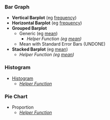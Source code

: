 ### Bar Graph
- **Vertical Barplot** (eg [frequency]([SC]-Descriptive-Analytics/[SC]-Data-Visualisation/[M]-Vertical-Barplot))
- **Horizontal Barplot** (eg [frequency]([SC]-Descriptive-Analytics/[SC]-Data-Visualisation/[M]-Horizontal-Barplot))
- **Grouped Barplot**
    - Generic (eg [mean]([SC]-Descriptive-Analytics/[SC]-Data-Visualisation/[M]-Grouped-Barplot))
      - _Helper Function (eg [mean]([SC]-Descriptive-Analytics/[SC]-Data-Visualisation/[HF]-Grouped-Barplot-&-Frequency-Table))_
    - Mean with Standard Error Bars (UNDONE)
- **Stacked Barplot** (eg [mean]([SC]-Descriptive-Analytics/[SC]-Data-Visualisation/[M]-Stacked-Barplot))
    - _Helper Function (eg [mean]([SC]-Descriptive-Analytics/[SC]-Data-Visualisation/[HF]-Stacked-Barplot-&-Frequency-Table))_
### Histogram
- [Histogram]([SC]-Descriptive-Analytics/[SC]-Data-Visualisation/[M]-Histogram-&-Frequency-Table)
  - _[Helper Function]([SC]-Descriptive-Analytics/[SC]-Data-Visualisation/[HF]-Histogram-&-Frequency-Table)_

### Pie Chart
  - Proportion
    - _[Helper Function]([SC]-Descriptive-Analytics/[SC]-Data-Visualisation/[HF]-(Prop)-Pie-Chart-&-Frequency-Table)_
